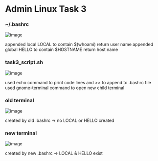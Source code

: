 # Admin Linux Task 3

### ~/.bashrc

![image](https://github.com/yasminEzF/Embedded-Linux/assets/109252157/373369f4-1e6f-41b7-be05-0f3a193ae931)

appended local LOCAL to contain $(whoami) return user name
appended global HELLO to contain $HOSTNAME return host name

### task3_script.sh

![image](https://github.com/yasminEzF/Embedded-Linux/assets/109252157/7a454c14-3d5d-4ed2-9be0-3690437a5d32)

used echo command to print code lines and >> to append to .bashrc file
used gnome-terminal command to open new child terminal 

### old terminal

![image](https://github.com/yasminEzF/Embedded-Linux/assets/109252157/4d0e5b83-d682-4623-bb27-e64b35dd74a7)

created by old .bashrc -> no LOCAL or HELLO created

### new terminal

![image](https://github.com/yasminEzF/Embedded-Linux/assets/109252157/9d764d59-963c-4d49-8e53-a8b01397b7d5)

created by new .bashrc -> LOCAL & HELLO exist



